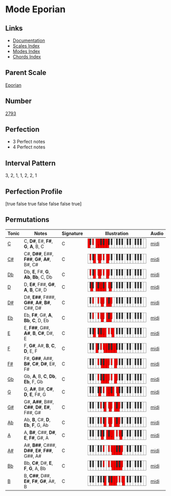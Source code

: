 # Mode Eporian

## Links

- [Documentation](index.md)
- [Scales Index](Scales.md)
- [Modes Index](Modes.md)
- [Chords Index](Chords.md)

## Parent Scale

[Eporian](ScaleEporian.md)

## Number

[2793](https://ianring.com/musictheory/scales/2793)

## Perfection

- 3 Perfect notes
- 4 Perfect notes

## Interval Pattern

3, 2, 1, 1, 2, 2, 1

## Perfection Profile

[true false true false false false true]

## Permutations

| Tonic | Notes | Signature | Illustration | Audio |
|-------|-------|-----------|--------------|-------|
| [C](ModeCNaturalEporian.md) | C, **D#**, E#, **F#**, **G**, **A**, B, C | C | ![CNaturalEporian](ModeCNaturalEporian.png) | [midi](https://github.com/edipermadi/music/blob/main/docs/ModeCNaturalEporian.mid?raw=true) |
| [C#](ModeCSharpEporian.md) | C#, **D##**, E##, **F##**, **G#**, **A#**, B#, C# | C | ![CSharpEporian](ModeCSharpEporian.png) | [midi](https://github.com/edipermadi/music/blob/main/docs/ModeCSharpEporian.mid?raw=true) |
| [Db](ModeDFlatEporian.md) | Db, **E**, F#, **G**, **Ab**, **Bb**, C, Db | C | ![DFlatEporian](ModeDFlatEporian.png) | [midi](https://github.com/edipermadi/music/blob/main/docs/ModeDFlatEporian.mid?raw=true) |
| [D](ModeDNaturalEporian.md) | D, **E#**, F##, **G#**, **A**, **B**, C#, D | C | ![DNaturalEporian](ModeDNaturalEporian.png) | [midi](https://github.com/edipermadi/music/blob/main/docs/ModeDNaturalEporian.mid?raw=true) |
| [D#](ModeDSharpEporian.md) | D#, **E##**, F###, **G##**, **A#**, **B#**, C##, D# | C | ![DSharpEporian](ModeDSharpEporian.png) | [midi](https://github.com/edipermadi/music/blob/main/docs/ModeDSharpEporian.mid?raw=true) |
| [Eb](ModeEFlatEporian.md) | Eb, **F#**, G#, **A**, **Bb**, **C**, D, Eb | C | ![EFlatEporian](ModeEFlatEporian.png) | [midi](https://github.com/edipermadi/music/blob/main/docs/ModeEFlatEporian.mid?raw=true) |
| [E](ModeENaturalEporian.md) | E, **F##**, G##, **A#**, **B**, **C#**, D#, E | C | ![ENaturalEporian](ModeENaturalEporian.png) | [midi](https://github.com/edipermadi/music/blob/main/docs/ModeENaturalEporian.mid?raw=true) |
| [F](ModeFNaturalEporian.md) | F, **G#**, A#, **B**, **C**, **D**, E, F | C | ![FNaturalEporian](ModeFNaturalEporian.png) | [midi](https://github.com/edipermadi/music/blob/main/docs/ModeFNaturalEporian.mid?raw=true) |
| [F#](ModeFSharpEporian.md) | F#, **G##**, A##, **B#**, **C#**, **D#**, E#, F# | C | ![FSharpEporian](ModeFSharpEporian.png) | [midi](https://github.com/edipermadi/music/blob/main/docs/ModeFSharpEporian.mid?raw=true) |
| [Gb](ModeGFlatEporian.md) | Gb, **A**, B, **C**, **Db**, **Eb**, F, Gb | C | ![GFlatEporian](ModeGFlatEporian.png) | [midi](https://github.com/edipermadi/music/blob/main/docs/ModeGFlatEporian.mid?raw=true) |
| [G](ModeGNaturalEporian.md) | G, **A#**, B#, **C#**, **D**, **E**, F#, G | C | ![GNaturalEporian](ModeGNaturalEporian.png) | [midi](https://github.com/edipermadi/music/blob/main/docs/ModeGNaturalEporian.mid?raw=true) |
| [G#](ModeGSharpEporian.md) | G#, **A##**, B##, **C##**, **D#**, **E#**, F##, G# | C | ![GSharpEporian](ModeGSharpEporian.png) | [midi](https://github.com/edipermadi/music/blob/main/docs/ModeGSharpEporian.mid?raw=true) |
| [Ab](ModeAFlatEporian.md) | Ab, **B**, C#, **D**, **Eb**, **F**, G, Ab | C | ![AFlatEporian](ModeAFlatEporian.png) | [midi](https://github.com/edipermadi/music/blob/main/docs/ModeAFlatEporian.mid?raw=true) |
| [A](ModeANaturalEporian.md) | A, **B#**, C##, **D#**, **E**, **F#**, G#, A | C | ![ANaturalEporian](ModeANaturalEporian.png) | [midi](https://github.com/edipermadi/music/blob/main/docs/ModeANaturalEporian.mid?raw=true) |
| [A#](ModeASharpEporian.md) | A#, **B##**, C###, **D##**, **E#**, **F##**, G##, A# | C | ![ASharpEporian](ModeASharpEporian.png) | [midi](https://github.com/edipermadi/music/blob/main/docs/ModeASharpEporian.mid?raw=true) |
| [Bb](ModeBFlatEporian.md) | Bb, **C#**, D#, **E**, **F**, **G**, A, Bb | C | ![BFlatEporian](ModeBFlatEporian.png) | [midi](https://github.com/edipermadi/music/blob/main/docs/ModeBFlatEporian.mid?raw=true) |
| [B](ModeBNaturalEporian.md) | B, **C##**, D##, **E#**, **F#**, **G#**, A#, B | C | ![BNaturalEporian](ModeBNaturalEporian.png) | [midi](https://github.com/edipermadi/music/blob/main/docs/ModeBNaturalEporian.mid?raw=true) |
